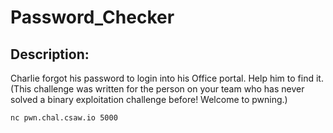 
# Password_Checker
## Description:
Charlie forgot his password to login into his Office portal. Help him to find it. (This challenge was written for the person on your team who has never solved a binary exploitation challenge before! Welcome to pwning.)

`nc pwn.chal.csaw.io 5000`

